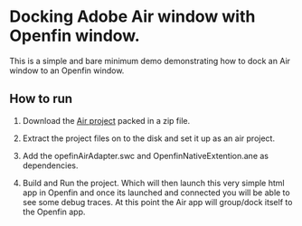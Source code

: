 # Docking Adobe Air window with Openfin window.

This is a simple and bare minimum demo demonstrating how to dock an Air window to an Openfin window.


## How to run

 1) Download the [Air project](http://haseebriaz.github.io/air-docking/OpenFinDockTest.zip) packed in a zip file.

 2) Extract the project files on to the disk and set it up as an air project.

 3) Add the opefinAirAdapter.swc and OpenfinNativeExtention.ane as dependencies.

 4) Build and Run the project. Which will then launch this very simple html app in Openfin  and once its launched
 and connected you will be able to see some debug traces. At this point the Air app will group/dock itself to the Openfin app.

